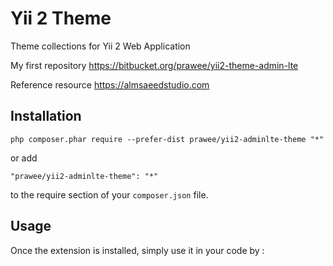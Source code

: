 Yii 2 Theme
===========
Theme collections for Yii 2 Web Application

My first repository https://bitbucket.org/prawee/yii2-theme-admin-lte 

Reference resource https://almsaeedstudio.com 


Installation
------------
```
php composer.phar require --prefer-dist prawee/yii2-adminlte-theme "*"
```

or add

```
"prawee/yii2-adminlte-theme": "*"
```

to the require section of your `composer.json` file.


Usage
-----

Once the extension is installed, simply use it in your code by  :

```php
